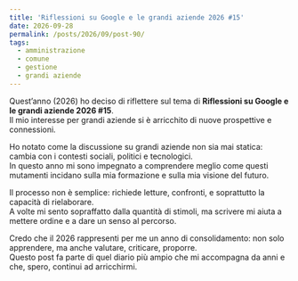```yaml
---
title: 'Riflessioni su Google e le grandi aziende 2026 #15'
date: 2026-09-28
permalink: /posts/2026/09/post-90/
tags:
  - amministrazione
  - comune
  - gestione
  - grandi aziende
---
```


Quest’anno (2026) ho deciso di riflettere sul tema di **Riflessioni su Google e le grandi aziende 2026 #15**.  
Il mio interesse per grandi aziende si è arricchito di nuove prospettive e connessioni.  

Ho notato come la discussione su grandi aziende non sia mai statica: cambia con i contesti sociali, politici e tecnologici.  
In questo anno mi sono impegnato a comprendere meglio come questi mutamenti incidano sulla mia formazione e sulla mia visione del futuro.  

Il processo non è semplice: richiede letture, confronti, e soprattutto la capacità di rielaborare.  
A volte mi sento sopraffatto dalla quantità di stimoli, ma scrivere mi aiuta a mettere ordine e a dare un senso al percorso.  

Credo che il 2026 rappresenti per me un anno di consolidamento: non solo apprendere, ma anche valutare, criticare, proporre.  
Questo post fa parte di quel diario più ampio che mi accompagna da anni e che, spero, continui ad arricchirmi.  

